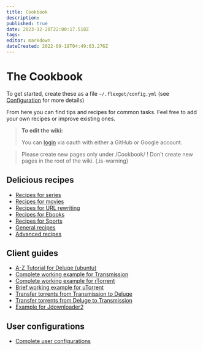 ```yaml
---
title: Cookbook
description: 
published: true
date: 2023-12-20T22:00:17.518Z
tags: 
editor: markdown
dateCreated: 2022-09-18T04:49:03.276Z
---
```


# The Cookbook

To get started, create these as a file `~/.flexget/config.yml` (see [Configuration](/Configuration) for more details)

From here you can find tips and recipes for common tasks.
Feel free to add your own recipes or improve existing ones.  

>**To edit the wiki:**
>
>You can [login](/login) via oauth with either a GitHub or Google account.

> Please create new pages only under /Cookbook/ ! 
> Don't create new pages in the root of the wiki.
{.is-warning}

## Delicious recipes
- [Recipes for series](/Cookbook/Series)
- [Recipes for movies](/Cookbook/Movies)
- [Recipes for URL rewriting](/Cookbook/Urlrewrite)
- [Recipes for Ebooks](/Cookbook/SimpleEbooks)
- [Recipes for Sports](/Cookbook/Sports)
- [General recipes](/Cookbook/General)
- [Advanced recipes](/Cookbook/Advanced)

## Client guides
- [A-Z Tutorial for Deluge (ubuntu)](/Cookbook/Deluge)
- [Complete working example for Transmission ](/Cookbook/Transmission)
- [Complete working example for rTorrent](/Cookbook/rTorrent)
- [Brief working example for uTorrent](/Cookbook/uTorrent)
- [Transfer torrents from Transmission to Deluge](/Cookbook/TransmissionToDeluge)
- [Transfer torrents from Deluge to Transmission](/Cookbook/DelugeToTransmission)
- [Example for Jdownloader2](/Cookbook/Jdownloader2)

## User configurations
- [Complete user configurations](/Cookbook/Users)
